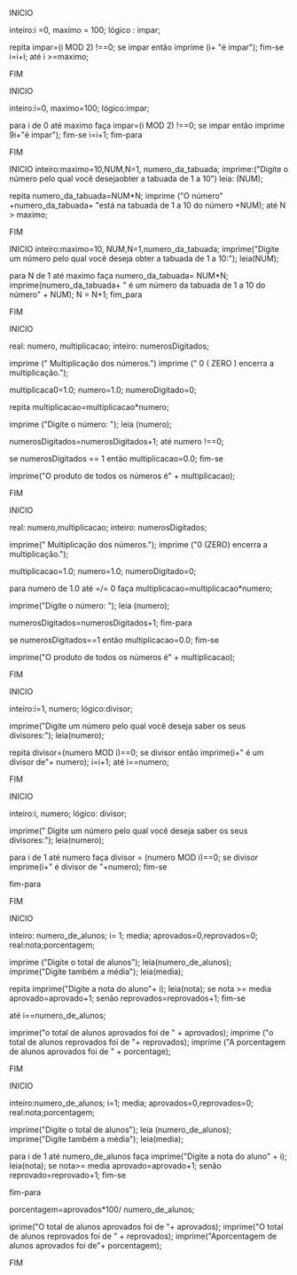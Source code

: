 INICIO 
 
 inteiro:i =0, maximo = 100;
lógico : impar;

repita
impar=(i MOD 2) !==0;
se impar então
imprime (i+ "é impar");
fim-se
i=i+l;
até i >=maximo;

FIM




INICIO

inteiro:i=0, maximo=100;
lógico:impar;

para i de 0 até maximo faça
impar=(i MOD 2) !==0;
se impar então
imprime 9i+"é impar");
fim-se
i=i+1;
fim-para

FIM










INICIO
inteiro:maximo=10,NUM,N=1, numero_da_tabuada;
imprime:("Digite o número pelo qual você desejaobter a tabuada de 1 a 10")
leia: (NUM);

repita
numero_da_tabuada=NUM*N;
imprime ("O número" +numero_da_tabuada+ "está na tabuada de 1 a 10 do número +NUM);
até N > maximo;

FIM







INICIO
inteiro:maximo=10, NUM,N=1,numero_da_tabuada;
imprime("Digite um número pelo qual você deseja obter a tabuada de 1 a 10:");
leia(NUM);

para N de 1 até maximo faça
numero_da_tabuada= NUM*N;
imprime(numero_da_tabuada+ " é um número da tabuada de 1 a 10  do número" + NUM);
N = N+1;
fim_para

FIM










INICIO

real: numero, multiplicacao;
inteiro: numerosDigitados;

imprime (" Multiplicação dos números.")
imprime (" 0 ( ZERO ) encerra a multiplicação.");

multiplicaca0=1.0;
numero=1.0;
numeroDigitado=0;

repita
multiplicacao=multiplicacao*numero;

imprime ("Digite o número: ");
leia (numero);

numerosDigitados=numerosDigitados+1;
até numero !==0;

se numerosDigitados == 1 então
multiplicacao=0.0;
fim-se

imprime("O produto de todos os números é" + multiplicacao);

FIM




INICIO

real: numero,multiplicacao;
inteiro: numerosDigitados;

imprime(" Multiplicação dos números.");
imprime ("0 (ZERO) encerra a multiplicação.");

multiplicacao=1.0;
numero=1.0;
numeroDigitado=0;

para numero de 1.0 até =/= 0 faça
multiplicacao=multiplicacao*numero;

imprime("Digite o número: ");
leia (numero);

numerosDigitados=numerosDigitados+1;
fim-para

se numerosDigitados==1 então
multiplicacao=0.0;
fim-se

imprime("O produto de todos os números é" + multiplicacao);

FIM



INICIO

inteiro:i=1, numero;
lógico:divisor;

imprime("Digite um número pelo qual você deseja saber os seus divisores:");
leia(numero);

repita
divisor=(numero MOD i)==0;
se divisor então
imprime(i+" é um divisor de"+ numero);
i=i+1;
até i==numero;

FIM




INICIO 

inteiro:i, numero;
lógico: divisor;

imprime(" Digite um número pelo qual você deseja saber os seus divisores:");
leia(numero);

para i de 1 até numero faça
divisor = (numero MOD i)==0;
se divisor
imprime(i+" é divisor de "+numero);
fim-se

fim-para

FIM









INICIO

inteiro: numero_de_alunos; i= 1; media; aprovados=0,reprovados=0;
real:nota;porcentagem;

imprime ("Digite o total de alunos");
leia(numero_de_alunos);
imprime("Digite também a média");
leia(media);

repita
imprime("Digite a nota do aluno"+ i);
leia(nota);
se nota >= media
aprovado=aprovado+1;
senão reprovados=reprovados+1;
fim-se

até i==numero_de_alunos;

imprime("o total de alunos aprovados foi de " + aprovados);
imprime ("o total de alunos reprovados foi de "+ reprovados);
imprime ("A porcentagem de alunos aprovados foi de " + porcentage);

FIM






INICIO

inteiro:numero_de_alunos; i=1; media; aprovados=0,reprovados=0;
real:nota;porcentagem;

imprime("Digite o total de alunos");
leia (numero_de_alunos);
imprime("Digite também a média");
leia(media);

para i de 1 até numero_de_alunos faça
imprime("Digite a nota do aluno" + i);
leia(nota);
se nota>= media
aprovado=aprovado+1;
senão reprovado=reprovado+1;
fim-se

fim-para

porcentagem=aprovados*100/ numero_de_alunos;

iprime("O total de alunos aprovados foi de "+ aprovados);
imprime("O total de alunos reprovados foi de " + reprovados);
imprime("Aporcentagem de alunos aprovados foi de"+ porcentagem);

FIM




